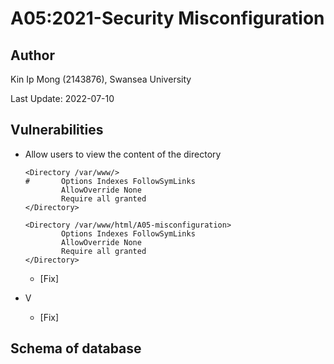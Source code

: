 # A05:2021-Security Misconfiguration

## Author

Kin Ip Mong (2143876), Swansea University

Last Update: 2022-07-10

## Vulnerabilities

- Allow users to view the content of the directory
    ```
    <Directory /var/www/>
    #       Options Indexes FollowSymLinks
            AllowOverride None
            Require all granted
    </Directory>

    <Directory /var/www/html/A05-misconfiguration>
            Options Indexes FollowSymLinks
            AllowOverride None
            Require all granted
    </Directory>
    ```

    - [Fix] 

- V
    - [Fix] 

## Schema of database
